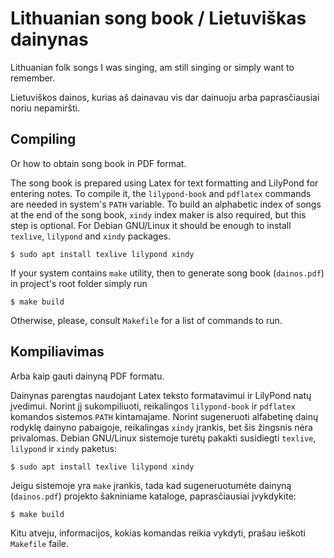 # Lithuanian song book / Lietuviškas dainynas

Lithuanian folk songs I was singing, am still singing or simply want to remember.

Lietuviškos dainos, kurias aš dainavau vis dar dainuoju arba paprasčiausiai noriu nepamiršti.

## Compiling

Or how to obtain song book in PDF format.

The song book is prepared using Latex for text formatting and LilyPond for entering notes.
To compile it, the `lilypond-book` and `pdflatex` commands are needed in system's `PATH` variable.
To build an alphabetic index of songs at the end of the song book, `xindy` index maker is also required, but this step is optional.
For Debian GNU/Linux it should be enough to install `texlive`, `lilypond` and `xindy` packages.

	$ sudo apt install texlive lilypond xindy

If your system contains `make` utility, then to generate song book (`dainos.pdf`) in project's root folder simply run

	$ make build

Otherwise, please, consult `Makefile` for a list of commands to run.

## Kompiliavimas

Arba kaip gauti dainyną PDF formatu.

Dainynas parengtas naudojant Latex teksto formatavimui ir LilyPond natų įvedimui.
Norint jį sukompiliuoti, reikalingos `lilypond-book` ir `pdflatex` komandos sistemos `PATH` kintamajame.
Norint sugeneruoti alfabetinę dainų rodyklę dainyno pabaigoje, reikalingas `xindy` įrankis, bet šis žingsnis nėra privalomas.
Debian GNU/Linux sistemoje turėtų pakakti susidiegti `texlive`, `lilypond` ir `xindy` paketus:

	$ sudo apt install texlive lilypond xindy

Jeigu sistemoje yra `make` įrankis, tada kad sugeneruotumėte dainyną (`dainos.pdf`) projekto šakniniame kataloge, paprasčiausiai įvykdykite:

	$ make build

Kitu atveju, informacijos, kokias komandas reikia vykdyti, prašau ieškoti `Makefile` faile.

